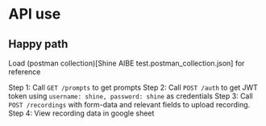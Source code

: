 # API use
## Happy path

Load (postman collection)[Shine AIBE test.postman_collection.json] for reference

Step 1: Call `GET /prompts` to get prompts
Step 2: Call `POST /auth` to get JWT token using `username: shine, password: shine` as credentials
Step 3: Call `POST /recordings` with form-data and relevant fields to upload recording.
Step 4: View recording data in google sheet

